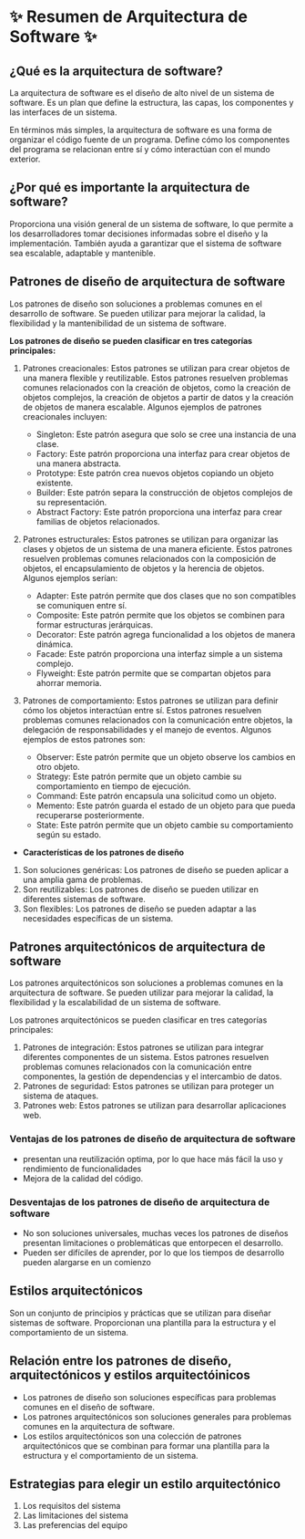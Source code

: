 # ✨ Resumen de Arquitectura de Software ✨

## ¿Qué es la arquitectura de software?

La arquitectura de software es el diseño de alto nivel de un sistema de software. Es un plan que define la estructura, las capas, los componentes y las interfaces de un sistema.

En términos más simples, la arquitectura de software es una forma de organizar el código fuente de un programa. Define cómo los componentes del programa se relacionan entre sí y cómo interactúan con el mundo exterior.

## ¿Por qué es importante la arquitectura de software?

Proporciona una visión general de un sistema de software, lo que permite a los desarrolladores tomar decisiones informadas sobre el diseño y la implementación. También ayuda a garantizar que el sistema de software sea escalable, adaptable y mantenible.

## Patrones de diseño de arquitectura de software

Los patrones de diseño son soluciones a problemas comunes en el desarrollo de software. Se pueden utilizar para mejorar la calidad, la flexibilidad y la mantenibilidad de un sistema de software.

**Los patrones de diseño se pueden clasificar en tres categorías principales:**

1. Patrones creacionales: Estos patrones se utilizan para crear objetos de una manera flexible y reutilizable. Estos patrones resuelven problemas comunes relacionados con la creación de objetos, como la creación de objetos complejos, la creación de objetos a partir de datos y la creación de objetos de manera escalable. Algunos ejemplos de patrones creacionales incluyen:

    * Singleton: Este patrón asegura que solo se cree una instancia de una clase.
    * Factory: Este patrón proporciona una interfaz para crear objetos de una manera abstracta.
    * Prototype: Este patrón crea nuevos objetos copiando un objeto existente.
    * Builder: Este patrón separa la construcción de objetos complejos de su representación.
    * Abstract Factory: Este patrón proporciona una interfaz para crear familias de objetos relacionados.


2. Patrones estructurales: Estos patrones se utilizan para organizar las clases y objetos de un sistema de una manera eficiente. Estos patrones resuelven problemas comunes relacionados con la composición de objetos, el encapsulamiento de objetos y la herencia de objetos. Algunos ejemplos serían:

    * Adapter: Este patrón permite que dos clases que no son compatibles se comuniquen entre sí.
    * Composite: Este patrón permite que los objetos se combinen para formar estructuras jerárquicas.
    * Decorator: Este patrón agrega funcionalidad a los objetos de manera dinámica.
    * Facade: Este patrón proporciona una interfaz simple a un sistema complejo.
    * Flyweight: Este patrón permite que se compartan objetos para ahorrar memoria.

3. Patrones de comportamiento: Estos patrones se utilizan para definir cómo los objetos interactúan entre sí. Estos patrones resuelven problemas comunes relacionados con la comunicación entre objetos, la delegación de responsabilidades y el manejo de eventos. Algunos ejemplos de estos patrones son: 

    * Observer: Este patrón permite que un objeto observe los cambios en otro objeto.
    * Strategy: Este patrón permite que un objeto cambie su comportamiento en tiempo de ejecución.
    * Command: Este patrón encapsula una solicitud como un objeto.
    * Memento: Este patrón guarda el estado de un objeto para que pueda recuperarse posteriormente.
    * State: Este patrón permite que un objeto cambie su comportamiento según su estado.

* **Características de los patrones de diseño**

1. Son soluciones genéricas: Los patrones de diseño se pueden aplicar a una amplia gama de problemas.
2. Son reutilizables: Los patrones de diseño se pueden utilizar en diferentes sistemas de software.
3. Son flexibles: Los patrones de diseño se pueden adaptar a las necesidades específicas de un sistema.

## Patrones arquitectónicos de arquitectura de software

Los patrones arquitectónicos son soluciones a problemas comunes en la arquitectura de software. Se pueden utilizar para mejorar la calidad, la flexibilidad y la escalabilidad de un sistema de software.

Los patrones arquitectónicos se pueden clasificar en tres categorías principales:

1. Patrones de integración: Estos patrones se utilizan para integrar diferentes componentes de un sistema. Estos patrones resuelven problemas comunes relacionados con la comunicación entre componentes, la gestión de dependencias y el intercambio de datos.
2. Patrones de seguridad: Estos patrones se utilizan para proteger un sistema de ataques.
3. Patrones web: Estos patrones se utilizan para desarrollar aplicaciones web.





### Ventajas de los patrones de diseño de arquitectura de software
* presentan una reutilización optima, por lo que hace más fácil la uso y rendimiento de funcionalidades
* Mejora de la calidad del código. 
### Desventajas de los patrones de diseño de arquitectura de software
* No son soluciones universales, muchas veces los patrones de diseños presentan limitaciones o problemáticas que entorpecen el desarrollo.
* Pueden ser difíciles de aprender, por lo que los tiempos de desarrollo pueden alargarse en un comienzo


## Estilos arquitectónicos
Son un conjunto de principios y prácticas que se utilizan para diseñar sistemas de software. Proporcionan una plantilla para la estructura y el comportamiento de un sistema.

## Relación entre los patrones de diseño, arquitectónicos y estilos arquitectóinicos
* Los patrones de diseño son soluciones específicas para problemas comunes en el diseño de software.
* Los patrones arquitectónicos son soluciones generales para problemas comunes en la arquitectura de software.
* Los estilos arquitectónicos son una colección de patrones arquitectónicos que se combinan para formar una plantilla para la estructura y el comportamiento de un sistema.

## Estrategias para elegir un estilo arquitectónico
1. Los requisitos del sistema
2. Las limitaciones del sistema
3. Las preferencias del equipo
